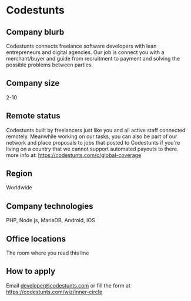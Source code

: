 # Codestunts

## Company blurb

Codestunts connects freelance software developers with lean entrepreneurs and digital agencies. Our job is connect you with a merchant/buyer and guide from recruitment to payment and solving the possible problems between parties.

## Company size

2-10

## Remote status

Codestunts built by freelancers just like you and all active staff connected remotely. Meanwhile working on our tasks, you can also be part of our network and place proposals to jobs that posted to Codestunts if you're living on a country that we cannot support automated payouts to there. more info at: https://codestunts.com/c/global-coverage

## Region

Worldwide

## Company technologies

PHP, Node.js, MariaDB, Android, IOS 

## Office locations

The room where you read this line

## How to apply

Email developer@codestunts.com or fill the form at https://codestunts.com/wiz/inner-circle
